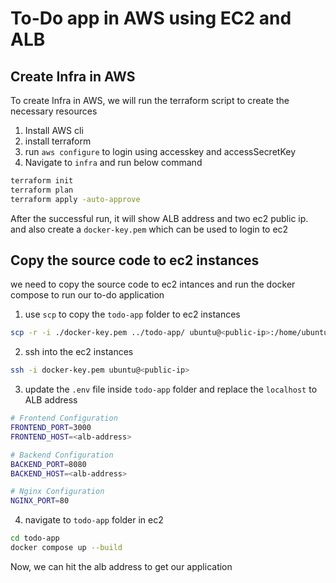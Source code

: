# To-Do app in AWS using EC2 and ALB

## Create Infra in AWS
To create Infra in AWS, we will run the terraform script to create the necessary resources
1. Install AWS cli
2. install terraform
3. run `aws configure` to login using accesskey and accessSecretKey
4. Navigate to `infra` and run below command
```bash
terraform init
terraform plan
terraform apply -auto-approve
```

After the successful run, it will show ALB address and two ec2 public ip. and also create a `docker-key.pem` which can be used to login to ec2

## Copy the source code to ec2 instances
we need to copy the source code to ec2 intances and run the docker compose to run our to-do application
1. use `scp` to copy the `todo-app` folder to ec2 instances
```sh
scp -r -i ./docker-key.pem ../todo-app/ ubuntu@<public-ip>:/home/ubuntu
```

2. ssh into the ec2 instances
```sh
ssh -i docker-key.pem ubuntu@<public-ip>
```

3. update the `.env` file inside `todo-app` folder and replace the `localhost` to ALB address
```sh
# Frontend Configuration
FRONTEND_PORT=3000
FRONTEND_HOST=<alb-address>

# Backend Configuration
BACKEND_PORT=8080
BACKEND_HOST=<alb-address>

# Nginx Configuration
NGINX_PORT=80
```

4. navigate to `todo-app` folder in ec2
```sh
cd todo-app
docker compose up --build
```

Now, we can hit the alb address to get our application